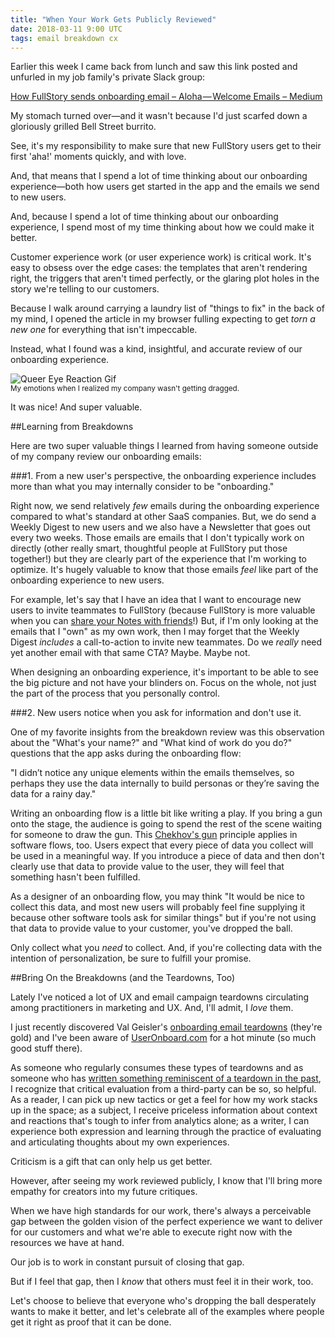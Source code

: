 ```yaml
---
title: "When Your Work Gets Publicly Reviewed"
date: 2018-03-11 9:00 UTC
tags: email breakdown cx
---
```


Earlier this week I came back from lunch and saw this link posted and unfurled in my job family's private Slack group:

[How FullStory sends onboarding email – Aloha — Welcome Emails – Medium](https://medium.com/aloha-emails/how-fullstory-sends-onboarding-email-7dd0deb68aa1)

My stomach turned over—and it wasn't because I'd just scarfed down a gloriously grilled Bell Street burrito.

See, it's my responsibility to make sure that new FullStory users get to their first 'aha!' moments quickly, and with love.

And, that means that I spend a lot of time thinking about our onboarding experience—both how users get started in the app and the emails we send to new users.

And, because I spend a lot of time thinking about our onboarding experience, I spend most of my time thinking about how we could make it better.

Customer experience work (or user experience work) is critical work. It's easy to obsess over the edge cases: the templates that aren't rendering right, the triggers that aren't timed perfectly, or the glaring plot holes in the story we're telling to our customers.

Because I walk around carrying a laundry list of "things to fix" in the back of my mind, I opened the article in my browser fulling expecting to get _torn a new one_ for everything that isn't impeccable.

Instead, what I found was a kind, insightful, and accurate review of our onboarding experience. 

![Queer Eye Reaction Gif](/img/reaction.gif)
<br/>
<sub>My emotions when I realized my company wasn't getting dragged.</sub>

It was nice! And super valuable.

##Learning from Breakdowns

Here are two super valuable things I learned from having someone outside of my company review our onboarding emails:

###1. From a new user's perspective, the onboarding experience includes more than what you may internally consider to be "onboarding."

Right now, we send relatively _few_ emails during the onboarding experience compared to what's standard at other SaaS companies. But, we do send a Weekly Digest to new users and we also have a Newsletter that goes out every two weeks. Those emails are emails that I don't typically work on directly (other really smart, thoughtful people at FullStory put those together!) but they are clearly part of the experience that I'm working to optimize. It's hugely valuable to know that those emails _feel_ like part of the onboarding experience to new users. 

For example, let's say that I have an idea that I want to encourage new users to invite teammates to FullStory (because FullStory is more valuable when you can [share your Notes with friends](https://help.fullstory.com/using/how-do-i-share-notes-or-session-links-with-my-team)!) But, if I'm only looking at the emails that I "own" as my own work, then I may forget that the Weekly Digest _includes_ a call-to-action to invite new teammates. Do we _really_ need yet another email with that same CTA? Maybe. Maybe not.

When designing an onboarding experience, it's important to be able to see the big picture and not have your blinders on. Focus on the whole, not just the part of the process that you personally control.

###2. New users notice when you ask for information and don't use it.

One of my favorite insights from the breakdown review was this observation about the "What's your name?" and "What kind of work do you do?" questions that the app asks during the onboarding flow:

<p class="quote__block">
"I didn’t notice any unique elements within the emails themselves, so perhaps they use the data internally to build personas or they’re saving the data for a rainy day."
</p>

Writing an onboarding flow is a little bit like writing a play. If you bring a gun onto the stage, the audience is going to spend the rest of the scene waiting for someone to draw the gun. This [Chekhov's gun](https://en.wikipedia.org/wiki/Chekhov%27s_gun) principle applies in software flows, too. Users expect that every piece of data you collect will be used in a meaningful way. If you introduce a piece of data and then don't clearly use that data to provide value to the user, they will feel that something hasn't been fulfilled.

As a designer of an onboarding flow, you may think "It would be nice to collect this data, and most new users will probably feel fine supplying it because other software tools ask for similar things" but if you're not using that data to provide value to your customer, you've dropped the ball.

Only collect what you _need_ to collect. And, if you're collecting data with the intention of personalization, be sure to fulfill your promise.

##Bring On the Breakdowns (and the Teardowns, Too)

Lately I've noticed a lot of UX and email campaign teardowns circulating among practitioners in marketing and UX. And, I'll admit, I _love_ them.

I just recently discovered Val Geisler's [onboarding email teardowns](http://www.valgeisler.com/things-ive-written/) (they're gold) and I've been aware of [UserOnboard.com](https://www.useronboard.com/user-onboarding-teardowns/) for a hot minute (so much good stuff there).

As someone who regularly consumes these types of teardowns and as someone who has [written something reminiscent of a teardown in the past](/blog/personalizationstation), I recognize that critical evaluation from a third-party can be so, so helpful. As a reader, I can pick up new tactics or get a feel for how my work stacks up in the space; as a subject, I receive priceless information about context and reactions that's tough to infer from analytics alone; as a writer, I can experience both expression and learning through the practice of evaluating and articulating thoughts about my own experiences.

Criticism is a gift that can only help us get better.

However, after seeing my work reviewed publicly, I know that I'll bring more empathy for creators into my future critiques. 

When we have high standards for our work, there's always a perceivable gap between the golden vision of the perfect experience we want to deliver for our customers and what we're able to execute right now with the resources we have at hand.

Our job is to work in constant pursuit of closing that gap.

But if I feel that gap, then I _know_ that others must feel it in their work, too. 

Let's choose to believe that everyone who's dropping the ball desperately wants to make it better, and let's celebrate all of the examples where people get it right as proof that it can be done. 